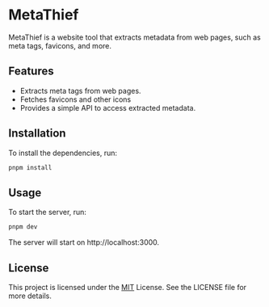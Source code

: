 # MetaThief

MetaThief is a website tool that extracts metadata from web pages, such as meta tags, favicons, and more.

## Features

- Extracts meta tags from web pages.
- Fetches favicons and other icons
- Provides a simple API to access extracted metadata.

## Installation

To install the dependencies, run:

```bash
pnpm install
```

## Usage

To start the server, run:

```bash
pnpm dev
```

The server will start on http://localhost:3000.

## License

This project is licensed under the [MIT](https://github.com/isixe/MetaThief?tab=MIT-1-ov-file) License. See the LICENSE file for more details.
